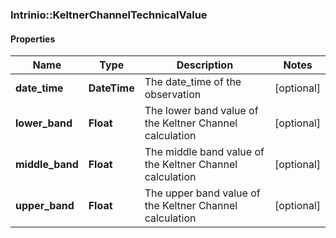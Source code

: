 ### Intrinio::KeltnerChannelTechnicalValue

#### Properties
Name | Type | Description | Notes
------------ | ------------- | ------------- | -------------
**date_time** | **DateTime** | The date_time of the observation | [optional] 
**lower_band** | **Float** | The lower band value of the Keltner Channel calculation | [optional] 
**middle_band** | **Float** | The middle band value of the Keltner Channel calculation | [optional] 
**upper_band** | **Float** | The upper band value of the Keltner Channel calculation | [optional] 


